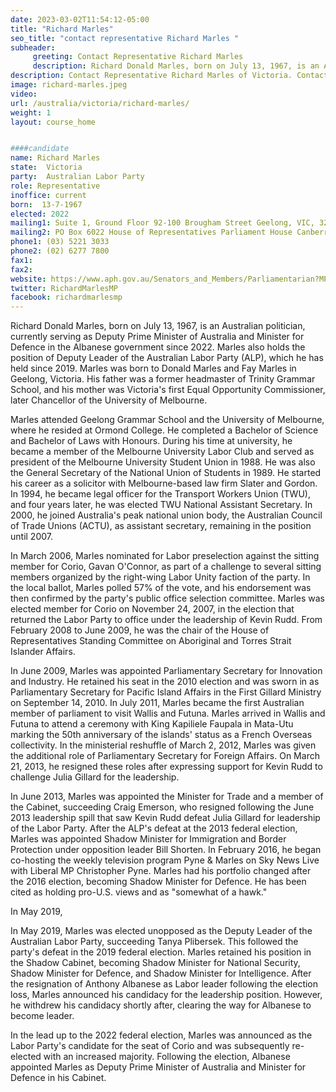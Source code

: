 ```yaml
---
date: 2023-03-02T11:54:12-05:00
title: "Richard Marles"
seo_title: "contact representative Richard Marles "
subheader:
     greeting: Contact Representative Richard Marles
     description: Richard Donald Marles, born on July 13, 1967, is an Australian politician, currently serving as Deputy Prime Minister of Australia and Minister for Defence in the Albanese government since 2022.
description: Contact Representative Richard Marles of Victoria. Contact information for Richard Marles includes email address, phone number, and mailing address.
image: richard-marles.jpeg
video:
url: /australia/victoria/richard-marles/
weight: 1
layout: course_home


####candidate
name: Richard Marles
state:	Victoria
party:	Australian Labor Party
role: Representative
inoffice: current
born:  13-7-1967
elected: 2022
mailing1: Suite 1, Ground Floor 92-100 Brougham Street Geelong, VIC, 3220
mailing2: PO Box 6022 House of Representatives Parliament House Canberra ACT 2600
phone1:	(03) 5221 3033
phone2: (02) 6277 7800
fax1:
fax2:
website: https://www.aph.gov.au/Senators_and_Members/Parliamentarian?MPID=HWQ
twitter: RichardMarlesMP
facebook: richardmarlesmp
---
```


Richard Donald Marles, born on July 13, 1967, is an Australian politician, currently serving as Deputy Prime Minister of Australia and Minister for Defence in the Albanese government since 2022. Marles also holds the position of Deputy Leader of the Australian Labor Party (ALP), which he has held since 2019. Marles was born to Donald Marles and Fay Marles in Geelong, Victoria. His father was a former headmaster of Trinity Grammar School, and his mother was Victoria's first Equal Opportunity Commissioner, later Chancellor of the University of Melbourne. 

Marles attended Geelong Grammar School and the University of Melbourne, where he resided at Ormond College. He completed a Bachelor of Science and Bachelor of Laws with Honours. During his time at university, he became a member of the Melbourne University Labor Club and served as president of the Melbourne University Student Union in 1988. He was also the General Secretary of the National Union of Students in 1989. He started his career as a solicitor with Melbourne-based law firm Slater and Gordon. In 1994, he became legal officer for the Transport Workers Union (TWU), and four years later, he was elected TWU National Assistant Secretary. In 2000, he joined Australia's peak national union body, the Australian Council of Trade Unions (ACTU), as assistant secretary, remaining in the position until 2007.

In March 2006, Marles nominated for Labor preselection against the sitting member for Corio, Gavan O'Connor, as part of a challenge to several sitting members organized by the right-wing Labor Unity faction of the party. In the local ballot, Marles polled 57% of the vote, and his endorsement was then confirmed by the party's public office selection committee. Marles was elected member for Corio on November 24, 2007, in the election that returned the Labor Party to office under the leadership of Kevin Rudd. From February 2008 to June 2009, he was the chair of the House of Representatives Standing Committee on Aboriginal and Torres Strait Islander Affairs.

In June 2009, Marles was appointed Parliamentary Secretary for Innovation and Industry. He retained his seat in the 2010 election and was sworn in as Parliamentary Secretary for Pacific Island Affairs in the First Gillard Ministry on September 14, 2010. In July 2011, Marles became the first Australian member of parliament to visit Wallis and Futuna. Marles arrived in Wallis and Futuna to attend a ceremony with King Kapiliele Faupala in Mata-Utu marking the 50th anniversary of the islands' status as a French Overseas collectivity. In the ministerial reshuffle of March 2, 2012, Marles was given the additional role of Parliamentary Secretary for Foreign Affairs. On March 21, 2013, he resigned these roles after expressing support for Kevin Rudd to challenge Julia Gillard for the leadership.

In June 2013, Marles was appointed the Minister for Trade and a member of the Cabinet, succeeding Craig Emerson, who resigned following the June 2013 leadership spill that saw Kevin Rudd defeat Julia Gillard for leadership of the Labor Party. After the ALP's defeat at the 2013 federal election, Marles was appointed Shadow Minister for Immigration and Border Protection under opposition leader Bill Shorten. In February 2016, he began co-hosting the weekly television program Pyne & Marles on Sky News Live with Liberal MP Christopher Pyne. Marles had his portfolio changed after the 2016 election, becoming Shadow Minister for Defence. He has been cited as holding pro-U.S. views and as "somewhat of a hawk."

In May 2019,

In May 2019, Marles was elected unopposed as the Deputy Leader of the Australian Labor Party, succeeding Tanya Plibersek. This followed the party's defeat in the 2019 federal election. Marles retained his position in the Shadow Cabinet, becoming Shadow Minister for National Security, Shadow Minister for Defence, and Shadow Minister for Intelligence. After the resignation of Anthony Albanese as Labor leader following the election loss, Marles announced his candidacy for the leadership position. However, he withdrew his candidacy shortly after, clearing the way for Albanese to become leader.

In the lead up to the 2022 federal election, Marles was announced as the Labor Party's candidate for the seat of Corio and was subsequently re-elected with an increased majority. Following the election, Albanese appointed Marles as Deputy Prime Minister of Australia and Minister for Defence in his Cabinet.